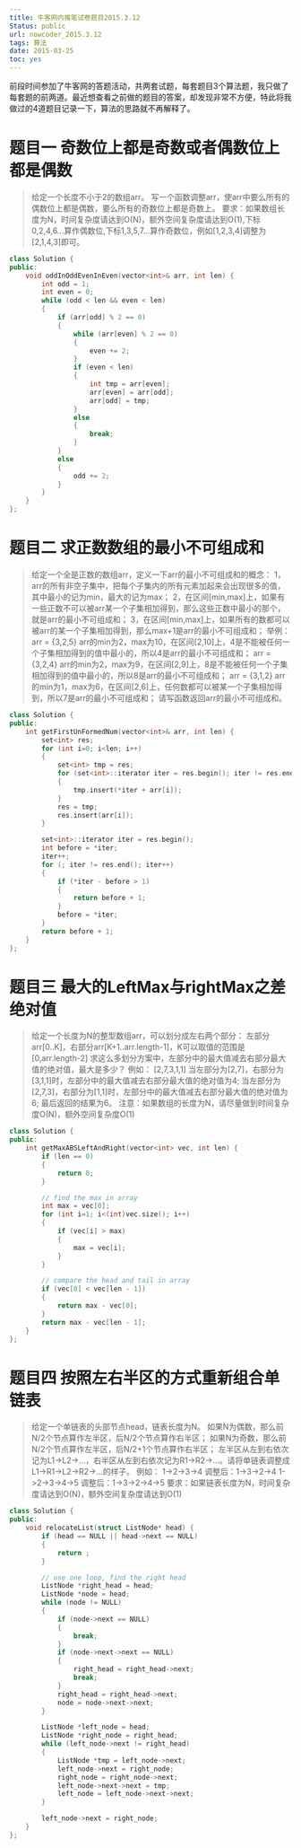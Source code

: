 ```yaml
---
title: 牛客网内推笔试卷题目2015.3.12
Status: public
url: nowcoder_2015.3.12
tags: 算法
date: 2015-03-25
toc: yes
---
```


前段时间参加了牛客网的答题活动，共两套试题，每套题目3个算法题，我只做了每套题的前两道。最近想查看之前做的题目的答案，却发现非常不方便，特此将我做过的4道题目记录一下，算法的思路就不再解释了。

# 题目一 奇数位上都是奇数或者偶数位上都是偶数

> 给定一个长度不小于2的数组arr。 写一个函数调整arr，使arr中要么所有的偶数位上都是偶数，要么所有的奇数位上都是奇数上。 要求：如果数组长度为N，时间复杂度请达到O(N)，额外空间复杂度请达到O(1),下标0,2,4,6...算作偶数位,下标1,3,5,7...算作奇数位，例如[1,2,3,4]调整为[2,1,4,3]即可。

```c++
class Solution {
public:
    void oddInOddEvenInEven(vector<int>& arr, int len) {
        int odd = 1;
        int even = 0;
        while (odd < len && even < len)
        {
            if (arr[odd] % 2 == 0)
            {
                while (arr[even] % 2 == 0)
                {
                    even += 2;
                }
                if (even < len)
                {
                    int tmp = arr[even];
                    arr[even] = arr[odd];
                    arr[odd] = tmp;
                }
                else
                {
                    break;
                }
            }
            else
            {
                odd += 2;
            }
        }
    }
};
```

# 题目二 求正数数组的最小不可组成和

> 给定一个全是正数的数组arr，定义一下arr的最小不可组成和的概念： 1，arr的所有非空子集中，把每个子集内的所有元素加起来会出现很多的值，其中最小的记为min，最大的记为max； 2，在区间[min,max]上，如果有一些正数不可以被arr某一个子集相加得到，那么这些正数中最小的那个，就是arr的最小不可组成和； 3，在区间[min,max]上，如果所有的数都可以被arr的某一个子集相加得到，那么max+1是arr的最小不可组成和； 举例： arr = {3,2,5} arr的min为2，max为10，在区间[2,10]上，4是不能被任何一个子集相加得到的值中最小的，所以4是arr的最小不可组成和； arr = {3,2,4} arr的min为2，max为9，在区间[2,9]上，8是不能被任何一个子集相加得到的值中最小的，所以8是arr的最小不可组成和； arr = {3,1,2} arr的min为1，max为6，在区间[2,6]上，任何数都可以被某一个子集相加得到，所以7是arr的最小不可组成和； 请写函数返回arr的最小不可组成和。

```c++
class Solution {
public:
    int getFirstUnFormedNum(vector<int>& arr, int len) {
        set<int> res;
        for (int i=0; i<len; i++)
        {
            set<int> tmp = res;
            for (set<int>::iterator iter = res.begin(); iter != res.end(); iter++)
            {
                tmp.insert(*iter + arr[i]);
            }
            res = tmp;
            res.insert(arr[i]);
        }

        set<int>::iterator iter = res.begin();
        int before = *iter;
        iter++;
        for (; iter != res.end(); iter++)
        {
            if (*iter - before > 1)
            {
                return before + 1;
            }
            before = *iter;
        }
        return before + 1;
    }
};
```

# 题目三 最大的LeftMax与rightMax之差绝对值

> 给定一个长度为N的整型数组arr，可以划分成左右两个部分： 左部分arr[0..K]，右部分arr[K+1..arr.length-1]，K可以取值的范围是[0,arr.length-2] 求这么多划分方案中，左部分中的最大值减去右部分最大值的绝对值，最大是多少？ 例如： [2,7,3,1,1] 当左部分为[2,7]，右部分为[3,1,1]时，左部分中的最大值减去右部分最大值的绝对值为4; 当左部分为[2,7,3]，右部分为[1,1]时，左部分中的最大值减去右部分最大值的绝对值为6; 最后返回的结果为6。 注意：如果数组的长度为N，请尽量做到时间复杂度O(N)，额外空间复杂度O(1)

```c++
class Solution {
public:
    int getMaxABSLeftAndRight(vector<int> vec, int len) {
        if (len == 0)
        {
            return 0;
        }

        // find the max in array
        int max = vec[0];
        for (int i=1; i<(int)vec.size(); i++)
        {
            if (vec[i] > max)
            {
                max = vec[i];
            }
        }

        // compare the head and tail in array
        if (vec[0] < vec[len - 1])
        {
            return max - vec[0];
        }
        return max - vec[len - 1];
    }
};

```

# 题目四 按照左右半区的方式重新组合单链表

> 给定一个单链表的头部节点head，链表长度为N。 如果N为偶数，那么前N/2个节点算作左半区，后N/2个节点算作右半区； 如果N为奇数，那么前N/2个节点算作左半区，后N/2+1个节点算作右半区； 左半区从左到右依次记为L1->L2->...，右半区从左到右依次记为R1->R2->...。请将单链表调整成L1->R1->L2->R2->...的样子。 例如： 1->2->3->4 调整后：1->3->2->4 1->2->3->4->5 调整后：1->3->2->4->5 要求：如果链表长度为N，时间复杂度请达到O(N)，额外空间复杂度请达到O(1)

```c++
class Solution {
public:
    void relocateList(struct ListNode* head) {
        if (head == NULL || head->next == NULL)
        {
            return ;
        }

        // use one loop, find the right head
        ListNode *right_head = head;
        ListNode *node = head;
        while (node != NULL)
        {
            if (node->next == NULL)
            {
                break;
            }
            if (node->next->next == NULL)
            {
                right_head = right_head->next;
                break;
            }
            right_head = right_head->next;
            node = node->next->next;
        }

        ListNode *left_node = head;
        ListNode *right_node = right_head;
        while (left_node->next != right_head)
        {
            ListNode *tmp = left_node->next;
            left_node->next = right_node;
            right_node = right_node->next;
            left_node->next->next = tmp;
            left_node = left_node->next->next;
        }

        left_node->next = right_node;
    }
};
```
